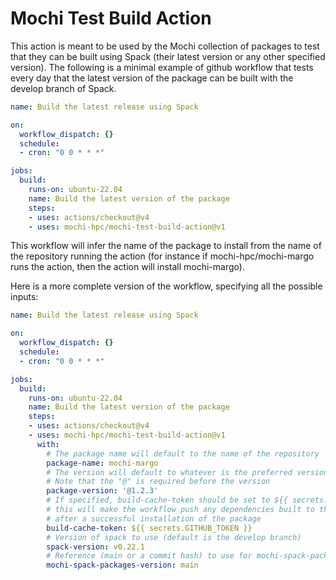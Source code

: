 Mochi Test Build Action
=======================

This action is meant to be used by the Mochi collection of packages
to test that they can be built using Spack (their latest version or
any other specified version). The following is a minimal example of
github workflow that tests every day that the latest version of the
package can be built with the develop branch of Spack.

```yaml
name: Build the latest release using Spack

on:
  workflow_dispatch: {}
  schedule:
  - cron: "0 0 * * *"

jobs:
  build:
    runs-on: ubuntu-22.04
    name: Build the latest version of the package
    steps:
    - uses: actions/checkout@v4
    - uses: mochi-hpc/mochi-test-build-action@v1
```

This workflow will infer the name of the package to install from the
name of the repository running the action (for instance if mochi-hpc/mochi-margo
runs the action, then the action will install mochi-margo).

Here is a more complete version of the workflow, specifying all the possible
inputs:

```yaml
name: Build the latest release using Spack

on:
  workflow_dispatch: {}
  schedule:
  - cron: "0 0 * * *"

jobs:
  build:
    runs-on: ubuntu-22.04
    name: Build the latest version of the package
    steps:
    - uses: actions/checkout@v4
    - uses: mochi-hpc/mochi-test-build-action@v1
      with:
        # The package name will default to the name of the repository
        package-name: mochi-margo
        # The version will default to whatever is the preferred version for the package
        # Note that the "@" is required before the version
        package-version: '@1.2.3'
        # If specified, build-cache-token should be set to ${{ secrets.GITHUB_TOKEN }},
        # this will make the workflow push any dependencies built to the mochi-spack-buildcache
        # after a successful installation of the package
        build-cache-token: ${{ secrets.GITHUB_TOKEN }}
        # Version of spack to use (default is the develop branch)
        spack-version: v0.22.1
        # Reference (main or a commit hash) to use for mochi-spack-packages (default is main)
        mochi-spack-packages-version: main
```

